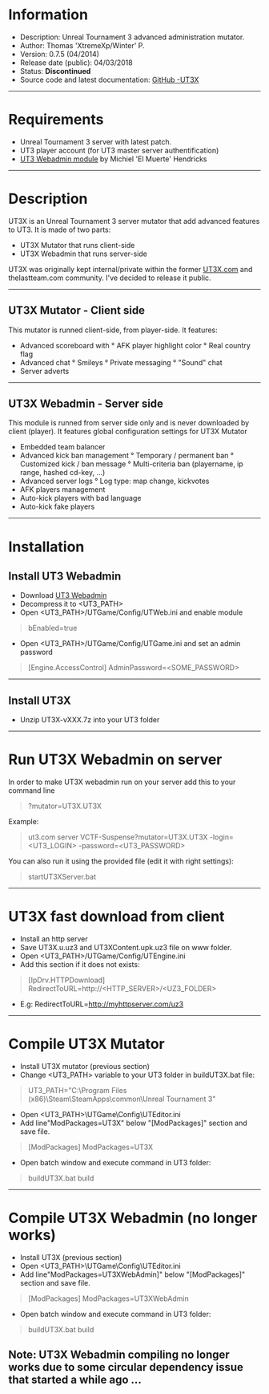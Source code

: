 # Information
- Description: Unreal Tournament 3 advanced administration mutator.
- Author: Thomas 'XtremeXp/Winter' P.
- Version: 0.7.5 (04/2014)
- Release date (public): 04/03/2018
- Status: **Discontinued**
- Source code and latest documentation: [GitHub -UT3X](https://github.com/xtremexp/UT3X)

---

# Requirements
* Unreal Tournament 3 server with latest patch.
* UT3 player account (for UT3 master server authentification)
* [UT3 Webadmin module](http://ut3webadmin.elmuerte.com) by Michiel 'El Muerte' Hendricks
---

# Description

UT3X is an Unreal Tournament 3 server mutator that add advanced features to UT3.
It is made of two parts:
* UT3X Mutator that runs client-side
* UT3X Webadmin that runs server-side

UT3X was originally kept internal/private within the former [UT3X.com](http://web.archive.org/web/20071217005257/http://www.ut3x.com:80/forum/index.php) and thelastteam.com community. I've decided to release it public.

 ---
 
## UT3X Mutator  - Client side
This mutator is runned client-side, from player-side. 
It features:
* Advanced scoreboard with
° AFK player highlight color
° Real country flag
* Advanced chat
° Smileys
° Private messaging
° "Sound" chat
* Server adverts

---

## UT3X Webadmin - Server side
This module is runned from server side only and is never downloaded by client (player).
It features global configuration settings for UT3X Mutator
* Embedded team balancer
* Advanced kick ban management
° Temporary / permanent ban
° Customized kick / ban message
° Multi-criteria ban (playername, ip range, hashed cd-key, ...)
* Advanced server logs
° Log type: map change, kickvotes
* AFK players management
* Auto-kick players with bad language
* Auto-kick fake players
---


# Installation

## Install UT3 Webadmin
* Download [UT3 Webadmin](http://ut3webadmin.elmuerte.com/)
* Decompress it to <UT3_PATH>
* Open <UT3_PATH>/UTGame/Config/UTWeb.ini and enable module
> bEnabled=true
* Open <UT3_PATH>/UTGame/Config/UTGame.ini and set an admin password
> [Engine.AccessControl]
> AdminPassword=<SOME_PASSWORD>

---

## Install UT3X
* Unzip UT3X-vXXX.7z into your UT3 folder

---
# Run UT3X Webadmin on server
In order to make UT3X webadmin run on your server add this to your command line
> ?mutator=UT3X.UT3X

Example:
> ut3.com server VCTF-Suspense?mutator=UT3X.UT3X -login=<UT3_LOGIN> -password=<UT3_PASSWORD>

You can also run it using the provided file (edit it with right settings):
> startUT3XServer.bat
---
# UT3X fast download from client
* Install an http server 
* Save UT3X.u.uz3 and UT3XContent.upk.uz3 file on www folder.
* Open <UT3_PATH>/UTGame/Config/UTEngine.ini
* Add this section if it does not exists:
> [IpDrv.HTTPDownload]
> RedirectToURL=http://<HTTP_SERVER>/<UZ3_FOLDER>
* E.g: RedirectToURL=http://myhttpserver.com/uz3

--- 

# Compile UT3X Mutator
* Install UT3X mutator (previous section)
* Change <UT3_PATH> variable to your UT3 folder in buildUT3X.bat file:
> UT3_PATH="C:\Program Files (x86)\Steam\SteamApps\common\Unreal Tournament 3"
* Open <UT3_PATH>\UTGame\Config\UTEditor.ini
* Add line"ModPackages=UT3X" below "[ModPackages]" section and save file.
 > [ModPackages]
 > ModPackages=UT3X
> 
* Open batch window and execute command in UT3 folder:
> buildUT3X.bat build

---

# Compile UT3X Webadmin (no longer works)
* Install UT3X (previous section)
* Open <UT3_PATH>\UTGame\Config\UTEditor.ini
* Add line"ModPackages=UT3XWebAdmin]" below "[ModPackages]" section and save file.
 > [ModPackages]
 > ModPackages=UT3XWebAdmin
> 
* Open batch window and execute command in UT3 folder:
> buildUT3X.bat build

Note: UT3X Webadmin compiling no longer works due to some circular dependency issue that started a while ago ...
---
